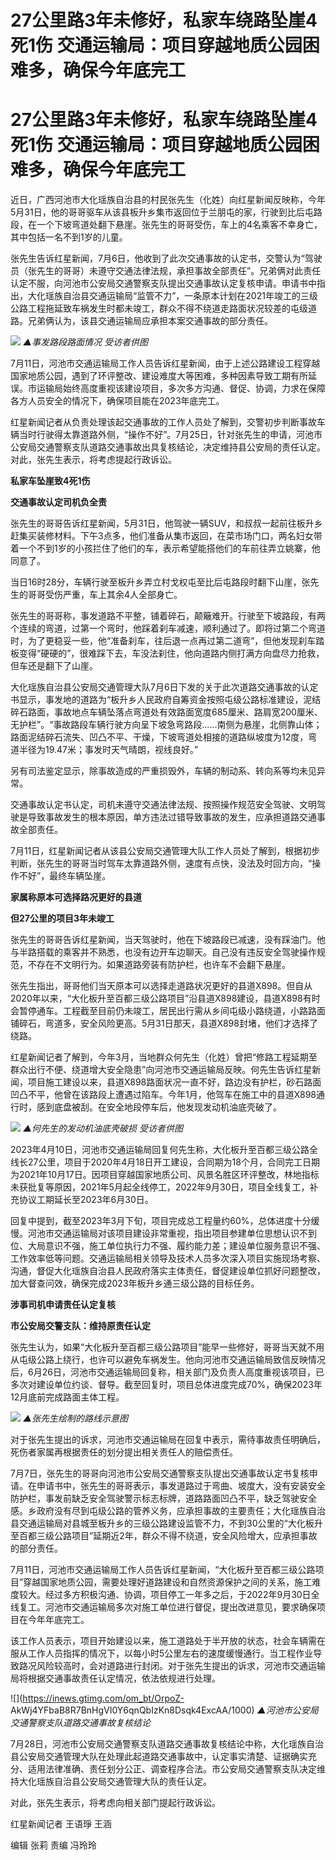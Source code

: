 # 27公里路3年未修好，私家车绕路坠崖4死1伤 交通运输局：项目穿越地质公园困难多，确保今年底完工

# 27公里路3年未修好，私家车绕路坠崖4死1伤 交通运输局：项目穿越地质公园困难多，确保今年底完工

近日，广西河池市大化瑶族自治县的村民张先生（化姓）向红星新闻反映称，今年5月31日，他的哥哥驱车从该县板升乡集市返回位于兰朋屯的家，行驶到比后屯路段，在一个下坡弯道处翻下悬崖。张先生的哥哥受伤，车上的4名乘客不幸身亡，其中包括一名不到1岁的儿童。

张先生告诉红星新闻，7月6日，他收到了此次交通事故的认定书，交警认为“驾驶员（张先生的哥哥）未遵守交通法律法规，承担事故全部责任”。兄弟俩对此责任认定不服，向河池市公安局交通警察支队提出交通事故认定复核申请。申请书中指出，大化瑶族自治县交通运输局“监管不力”，一条原本计划在2021年竣工的三级公路工程拖延致车祸发生时都未竣工，群众不得不绕道走路面状况较差的屯级道路。兄弟俩认为，该县交通运输局应承担本案交通事故的部分责任。

![](https://inews.gtimg.com/om_bt/Obg6WVJVUpsBYWR645tsujtNShjKhacPUoJ1l9ffKiOMoAA/1000)
_▲事发路段路面情况 受访者供图_

7月11日，河池市交通运输局工作人员告诉红星新闻，由于上述公路建设工程穿越国家地质公园，遇到了环评整改、建设难度大等困难，多种因素导致工期有所延误。市运输局始终高度重视该建设项目，多次多方沟通、督促、协调，力求在保障各方人员安全的情况下，确保项目能在2023年底完工。

红星新闻记者从负责处理该起交通事故的工作人员处了解到，交警初步判断事故车辆当时行驶得太靠道路外侧，“操作不好”。7月25日，针对张先生的申请，河池市公安局交通警察支队道路交通事故出具复核结论，决定维持县公安局的责任认定。对此，张先生表示，将考虑提起行政诉讼。

**私家车坠崖致4死1伤**

**交通事故认定司机负全责**

张先生的哥哥告诉红星新闻，5月31日，他驾驶一辆SUV，和叔叔一起前往板升乡赶集买装修材料。下午3点多，他们准备从集市返回，在菜市场门口，两名妇女带着一个不到1岁的小孩拦住了他们的车，表示希望能搭他们的车前往弄立姚寨，他同意了。

当日16时28分，车辆行驶至板升乡弄立村戈权屯至比后屯路段时翻下山崖，张先生的哥哥受伤严重，车上其余4人全部身亡。

张先生的哥哥称，事发道路不平整，铺着碎石，颠簸难开。行驶至下坡路段，有两个连续的弯道，过第一个弯时，他踩着刹车减速，顺利通过了。即将过第二个弯道时，为了更稳妥一些，他“准备刹车，往后退一点再过第二道弯”，但他发现刹车踏板变得“硬硬的”，很难踩下去，车没法刹住，他向道路内侧打满方向盘尽力抢救，但车还是翻下了山崖。

大化瑶族自治县公安局交通管理大队7月6日下发的关于此次道路交通事故的认定书显示，事发地的道路为“板升乡人民政府自筹资金按照屯级公路标准建设，泥结碎石路面，事故地点车辆坠落点弯道处有效路面宽度685厘米、路肩宽200厘米、无护栏”。“事故路段车辆行驶方向呈下坡急弯路段……南侧为悬崖，北侧靠山体；路面泥结碎石流失、凹凸不平、干燥，下坡弯道处相接的道路纵坡度为12度，弯道半径为19.47米；事发时天气晴朗，视线良好。”

另有司法鉴定显示，除事故造成的严重损毁外，车辆的制动系、转向系等均未见异常。

交通事故认定书认定，司机未遵守交通法律法规、按照操作规范安全驾驶、文明驾驶是导致事故发生的根本原因，单方违法过错导致事故的发生，应承担道路交通事故全部责任。

7月11日，红星新闻记者从该县公安局交通管理大队工作人员处了解到，根据初步判断，张先生的哥哥当时驾车太靠道路外侧，速度有点快，没法及时回方向，“操作不好”，最终车辆坠崖。

**家属称原本可选择路况更好的县道**

**但27公里的项目3年未竣工**

张先生的哥哥告诉红星新闻，当天驾驶时，他在下坡路段已减速，没有踩油门。他与半路搭载的乘客并不熟悉，也没有边开车边聊天。自己没有违反安全驾驶操作规范，不存在不文明行为。如果道路旁装有防护栏，也许车不会翻下悬崖。

张先生指出，哥哥他们当天原本可以选择走道路状况更好的县道X898。但自从2020年以来，“大化板升至百都三级公路项目”沿县道X898建设，县道X898有时会暂停通车。工程截至目前仍未竣工，居民出行需从乡间屯级小路绕道，小路路面铺碎石，弯道多，安全风险更高。5月31日那天，县道X898封堵，他们才选择了绕路。

红星新闻记者了解到，今年3月，当地群众何先生（化姓）曾把“修路工程延期至群众出行不便、绕道增大安全隐患”向河池市交通运输局反映。何先生告诉红星新闻，项目施工建设以来，县道X898路面状况一直不好，路边没有护栏，砂石路面凹凸不平，他曾在该路段上遭遇过陷车。今年1月，他驾车在施工中的县道X898通行时，感到底盘被刮。在安全地段停车后，他发现发动机油底壳破了。

![](https://inews.gtimg.com/om_bt/OgA2H_4GsnxN8dKkiqXEMJ4p1UFV5bA6flOZpzcrqc9NAAA/1000)
_▲何先生的发动机油底壳破损 受访者供图_

2023年4月10日，河池市交通运输局回复何先生称，大化板升至百都三级公路全线长27公里，项目于2020年4月18日开工建设，合同期为18个月，合同完工日期为2021年10月17日。因项目穿越国家地质公司、风景名胜区环评整改，林地指标未获批复等原因，2021年5月起全线停工，2022年9月30日，项目全线复工，补充协议工期延长至2023年6月30日。

回复中提到，截至2023年3月下旬，项目完成总工程量约60%，总体进度十分缓慢。河池市交通运输局对该项目建设非常重视，指出项目参建单位思想认识不到位、大局意识不强，施工单位执行力不强、履约能力差；建设单位服务意识不强、工作效率低等问题。交通运输局相关领导及技术人员多次深入项目实施现场考察、沟通，督促大化瑶族自治县人民政府落实主体责任，督促建设单位抓好问题整改，加大督查问效，确保完成2023年板升乡通三级公路的目标任务。

**涉事司机申请责任认定复核**

**市公安局交警支队：维持原责任认定**

张先生认为，如果“大化板升至百都三级公路项目”能早一些修好，哥哥当天就不用从屯级公路上绕行，也许可以避免车祸发生。他向河池市交通运输局致信反映情况后，6月26日，河池市交通运输局回复称，相关部门及负责人高度重视该项目，已多次对建设单位约谈、督导。截至回复时，项目总体进度完成70%，确保2023年12月底前完成路面主体工程。

![](https://inews.gtimg.com/om_bt/OTvNG6LXWmwTKJdgNT5KultwwZmWnWkq6cKpSgehGz8JAAA/1000)
_▲张先生绘制的路线示意图_

对于张先生提出的诉求，河池市交通运输局在回复中表示，需待事故责任明确后，死伤者家属再根据责任的划分提出相关责任人的赔偿责任。

7月7日，张先生的哥哥向河池市公安局交通警察支队提出交通事故认定书复核申请。在申请书中，张先生的哥哥表示，事发道路过于弯曲、坡度大，没有安装安全防护栏，事发前缺乏安全驾驶警示标志标牌，道路路面凹凸不平，缺乏驾驶安全感。乡政府没有尽到屯级公路的管养义务，应承担事故的主要责任；大化瑶族自治县交通运输局对县城至板升乡的三级公路建设监管不力，不到30公里的“大化板升至百都三级公路项目”延期近2年，群众不得不绕道，安全风险增大，应承担事故的部分责任。

7月11日，河池市交通运输局工作人员告诉红星新闻，“大化板升至百都三级公路项目”穿越国家地质公园，需要处理好道路建设和自然资源保护之间的关系，施工难度较大。经过多方积极沟通、协调，项目停工一年多之后，于2022年9月30日全线复工。河池市交通运输局多次对施工单位进行督促，提出改进意见，要求确保项目在今年年底完工。

该工作人员表示，项目开始建设以来，施工道路处于半开放的状态，社会车辆需在服从工作人员指挥的情况下，以每小时5公里左右的速度缓慢通行。当工程作业导致路况风险较高时，会对道路进行封闭。对于张先生提出的诉求，河池市交通运输局将根据交通事故责任认定情况，依法依规进行处理。

![](https://inews.gtimg.com/om_bt/OrpoZ-
AkWj4YFbaB8R7BnHgVI0Y6qnQbIzKn8Dsqk4ExcAA/1000) _▲河池市公安局交通警察支队道路交通事故复核结论_

7月28日，河池市公安局交通警察支队道路交通事故复核结论中称，大化瑶族自治县公安局交通管理大队在处理此起道路交通事故中，认定事实清楚、证据确实充分、适用法律准确、责任划分公正、调查程序合法。市公安局交通警察支队决定维持大化瑶族自治县公安局交通管理大队的责任认定。

对此，张先生表示，将考虑向相关部门提起行政诉讼。

红星新闻记者 王语琤 王涵

编辑 张莉 责编 冯玲玲


